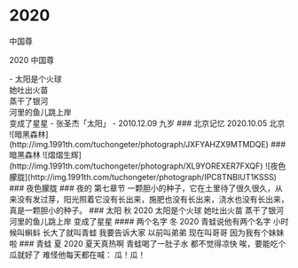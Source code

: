 2020
===
中国尊

<!-- eedoc {
	"banner":false,
	"create_time":"2019-07-18 21:45",
	"update_time":"2019-10-07 20:01",
	"cover":"http://www.1991.wiki/tpl/2/img/cover1.svg",
	"thumb":"http://www.1991.wiki/tpl/2/img/spine1.svg",
	"color":"#18A4DE"
} eedoc -->

<name>2020</name>
<subtitle>中国尊</subtitle>

<desc>
- 太阳是个火球<br>她吐出火苗<br>蒸干了银河<br>河里的鱼儿跳上岸<br>变成了星星 
- 张圣杰「太阳」
- 2010.12.09 九岁
</desc>

<page class="intro center mt40">
### 北京记忆
2020.10.05 北京
</page>

<page class="gallery">
![暗黑森林](http://img.1991th.com/tuchongeter/photograph/JXFYAHZX9MTMDQE)
### 暗黑森林
</page>

<page class="gallery">
![熠熠生辉](http://img.1991th.com/tuchongeter/photograph/XL9YOREXER7FXQF)
</page>

<page class="gallery">
![夜色朦胧](http://img.1991th.com/tuchongeter/photograph/IPC8TNBIUT1KSSS)
### 夜色朦胧
</page>

<page class="section">
### 夜的 <span>第七章节</span>
</page>

<page class="section">
一颗胆小的种子，它在土里待了很久很久，从来没有发过芽，阳光照着它没有长出来，施肥也没有长出来，浇水也没有长出来，真是一颗胆小的种子。
</page>

<page class="poem">
### 太阳 <span>秋 2020</span>
太阳是个火球
她吐出火苗
蒸干了银河
河里的鱼儿跳上岸
变成了星星
</page>

<page class="poem dark-mode">
#### 两个名字 <span>冬 2020</span>
青蛙说他有两个名字
小时候叫蝌蚪
长大了就叫青蛙
我要告诉大家
以前叫弟弟
现在叫哥哥
因为我有个妹妹啦
</page>

<page class="poem">
### 青蛙 <span>夏 2020</span>
夏天真热啊
青蛙喝了一肚子水
都不觉得凉快
唉，要能吃个瓜就好了
难怪他每天都在喊：
瓜！瓜！
</page>